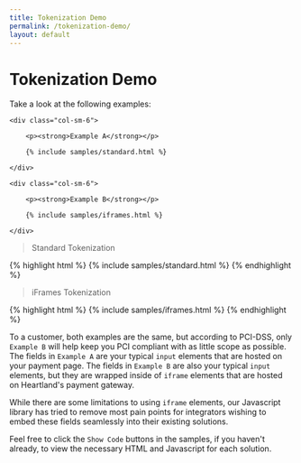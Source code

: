 ```yaml
---
title: Tokenization Demo
permalink: /tokenization-demo/
layout: default
---
```


<!-- prevent .lang-selector flash -->
<style type="text/css">.lang-selector,.dark-box{display:none;}</style>

# Tokenization Demo

Take a look at the following examples:

<div class="row">

	<div class="col-sm-6">

		<p><strong>Example A</strong></p>

		{% include samples/standard.html %}

	</div>

	<div class="col-sm-6">

		<p><strong>Example B</strong></p>

		{% include samples/iframes.html %}

	</div>

</div>

<a id="standard-code-sample"></a>

> Standard Tokenization

{% highlight html %}
{% include samples/standard.html %}
{% endhighlight %}

<a id="iframes-code-sample"></a>

> iFrames Tokenization

{% highlight html %}
{% include samples/iframes.html %}
{% endhighlight %}

To a customer, both examples are the same, but according to PCI-DSS, only `Example B` will help keep you PCI compliant with as little scope as possible. The fields in `Example A` are your typical `input` elements that are hosted on your payment page. The fields in `Example B` are also your typical `input` elements, but they are wrapped inside of `iframe` elements that are hosted on Heartland's payment gateway.

While there are some limitations to using `iframe` elements, our Javascript library has tried to remove most pain points for integrators wishing to embed these fields seamlessly into their existing solutions.

Feel free to click the `Show Code` buttons in the samples, if you haven't already, to view the necessary HTML and Javascript for each solution.

<script type="text/javascript">
  (function (document, Heartland) {
    function displaySample(sample, display) {
      var anchor = document.getElementById(sample + '-code-sample');
      var blockquote = anchor.parentNode.nextElementSibling;
      var pre = blockquote.nextElementSibling;
      blockquote.style.display = display;
      pre.style.display = display;
    }
    function copySample(sample) {
      return function (e) {
        displaySample('standard', 'none');
        displaySample('iframes', 'none');
        displaySample(sample, 'block');
      };
    }
    displaySample('standard', 'none');
    displaySample('iframes', 'none');
    Heartland.Events.addHandler(document.getElementById('standardShowCode'), 'click', copySample('standard'));
    Heartland.Events.addHandler(document.getElementById('iframesShowCode'), 'click', copySample('iframes'));
    setTimeout(function () {
      $('.lang-selector, .dark-box').remove();
    }, 500);
  }(document, Heartland));
</script>
